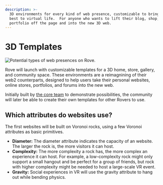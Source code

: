```yaml
---
description: >-
  3D environments for every kind of web presence, customizable to bring your
  best to virtual life.  For anyone who wants to lift their blog, shop, or
  portfolio off the page and into the new 3D web.
---
```


# 3D Templates

![Potential types of web presences on Rove.](https://lh5.googleusercontent.com/rHPYUVnnLEB4o6t2IzGs-VOqoPb2m5Qyob7BbvE8rHOrrIXbBxnJcpfc4JmQHFJttgXis0Dfe77xxRVxWZXyvBr\_bt\_P9C\_7OV4NvXtabUCbWR3CnZOvDeXOt3qGZgDFTgmzhJTo)

Rove will launch with customizable templates for a 3D home, store, gallery, and community space. These environments are a reimagnining of their web2 counterparts, designed to help users take their personal websites, online stores, portfolios, and forums into the new web.

Initially built by [the core team](../the-community/meet-the-core-team.md) to demonstrate possibilities, the community will later be able to create their own templates for other Rovers to use.

## Which attributes do websites use?

The first websites will be built on Voronoi rocks, using a few Voronoi attributes as basic primitives.

* **Diameter:** The diameter attribute indicates the capacity of an website. The larger the rock is, the more visitors it can host.
* **Complexity:** The more complexity a rock has, the more complex an experience it can host. For example, a low-complexity rock might only support a small hangout and be perfect for a group of friends, but rock with higher complexity might be needed to host a large-scale VR event.
* **Gravity:** Social experiences in VR will use the gravity attribute to hang out while bending physics.
